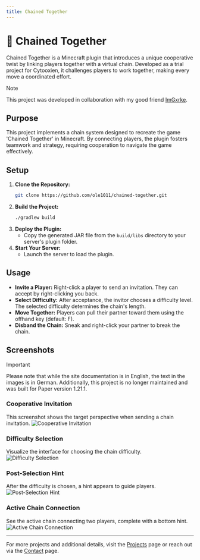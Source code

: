 ```yaml
---
title: Chained Together
---
```


# 🔗 Chained Together

Chained Together is a Minecraft plugin that introduces a unique cooperative twist by linking players together with a virtual chain. Developed as a trial project for Cytooxien, it challenges players to work together, making every move a coordinated effort.

> [!NOTE]
> This project was developed in collaboration with my good friend [ImGxrke](https://github.com/ImGxrke).

## Purpose

This project implements a chain system designed to recreate the game 'Chained Together' in Minecraft. By connecting players, the plugin fosters teamwork and strategy, requiring cooperation to navigate the game effectively.

## Setup

1. **Clone the Repository:**
   ```bash
   git clone https://github.com/ole1011/chained-together.git
   ```
2. **Build the Project:**
   ```bash
   ./gradlew build
   ```
3. **Deploy the Plugin:**
    - Copy the generated JAR file from the `build/libs` directory to your server's plugin folder.
4. **Start Your Server:**
    - Launch the server to load the plugin.

## Usage

- **Invite a Player:**
  Right-click a player to send an invitation. They can accept by right-clicking you back.
- **Select Difficulty:**
  After acceptance, the invitor chooses a difficulty level. The selected difficulty determines the chain's length.
- **Move Together:**
  Players can pull their partner toward them using the offhand key (default: F).
- **Disband the Chain:**
  Sneak and right-click your partner to break the chain.

## Screenshots

> [!IMPORTANT]
> Please note that while the site documentation is in English, the text in the images is in German. Additionally, this project is no longer maintained and was built for Paper version 1.21.1.

### Cooperative Invitation
This screenshot shows the target perspective when sending a chain invitation.
![Cooperative Invitation](/chained_together_coop_request.png)

### Difficulty Selection
Visualize the interface for choosing the chain difficulty.
![Difficulty Selection](/chained_together_difficulty.png)

### Post-Selection Hint
After the difficulty is chosen, a hint appears to guide players.
![Post-Selection Hint](/chained_together_hint.png)

### Active Chain Connection
See the active chain connecting two players, complete with a bottom hint.
![Active Chain Connection](/chained_together_chain.png)

---

For more projects and additional details, visit the [Projects](/projects) page or reach out via the [Contact](/contact) page.
